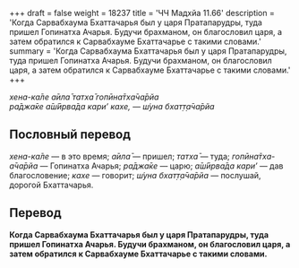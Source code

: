 +++
draft = false
weight = 18237
title = 'ЧЧ Мадхйа 11.66'
description = 'Когда Сарвабхаума Бхаттачарья был у царя Пратапарудры, туда пришел Гопинатха Ачарья. Будучи брахманом, он благословил царя, а затем обратился к Сарвабхауме Бхаттачарье с такими словами.'
summary = 'Когда Сарвабхаума Бхаттачарья был у царя Пратапарудры, туда пришел Гопинатха Ачарья. Будучи брахманом, он благословил царя, а затем обратился к Сарвабхауме Бхаттачарье с такими словами.'
+++

_хена-ка̄ле а̄ила̄ татха̄ гопӣна̄тха̄ча̄рйа  
ра̄джа̄ке а̄ш́ӣрва̄да кари’ кахе, — ш́уна бхат̣т̣а̄ча̄рйа_

## Пословный перевод

_хена_\-_ка̄ле_ — в это время; _а̄ила̄_ — пришел; _татха̄_ — туда; _гопӣна̄тха_\-_а̄ча̄рйа_ — Гопинатха Ачарья; _ра̄джа̄ке_ — царю; _а̄ш́ӣрва̄да_ _кари’_ — дав благословение; _кахе_ — говорит; _ш́уна_ _бхат̣т̣а̄ча̄рйа_ — послушай, дорогой Бхаттачарья.

## Перевод

**Когда Сарвабхаума Бхаттачарья был у царя Пратапарудры, туда пришел Гопинатха Ачарья. Будучи брахманом, он благословил царя, а затем обратился к Сарвабхауме Бхаттачарье с такими словами.**
